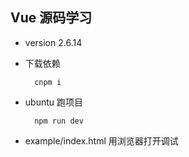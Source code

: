 ## Vue 源码学习

- version
  2.6.14

- 下载依赖
  ```shell
    cnpm i
  ```
- ubuntu 跑项目
  ```shell
    npm run dev
  ```
- example/index.html 用浏览器打开调试
